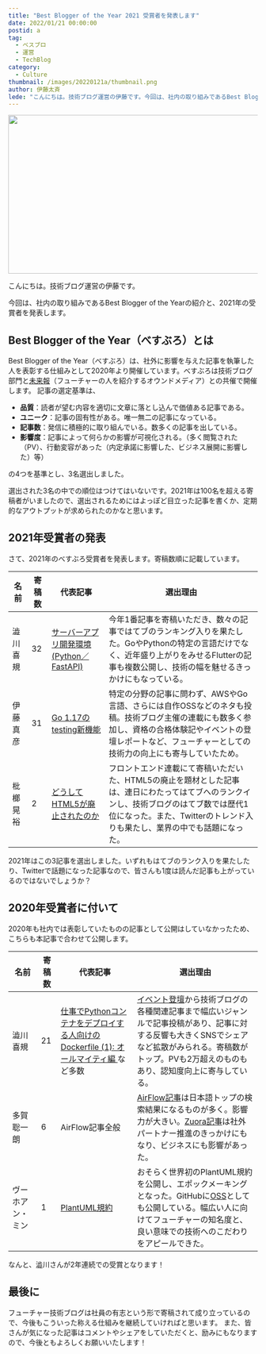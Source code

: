 ```yaml
---
title: "Best Blogger of the Year 2021 受賞者を発表します"
date: 2022/01/21 00:00:00
postid: a
tag:
  - ベスブロ
  - 運営
  - TechBlog
category:
  - Culture
thumbnail: /images/20220121a/thumbnail.png
author: 伊藤太斉
lede: "こんにちは。技術ブログ運営の伊藤です。今回は、社内の取り組みであるBest Blogger of the Yearの紹介と、2021年の受賞者を発表します。Best Blogger of the Year（べすぶろ）は、社外に影響を与えた記事を執筆した人を表彰する仕組みとして.."
---
```


<img src="/images/20220121a/badge-gf28962ed1_640.png" alt="" width="640" height="320">

こんにちは。技術ブログ運営の伊藤です。

今回は、社内の取り組みであるBest Blogger of the Yearの紹介と、2021年の受賞者を発表します。

## Best Blogger of the Year（べすぶろ）とは
Best Blogger of the Year（べすぶろ）は、社外に影響を与えた記事を執筆した人を表彰する仕組みとして2020年より開催しています。べすぶろは技術ブログ部門と[未来報](https://note.future.co.jp/)（フューチャーの人を紹介するオウンドメディア）との共催で開催します。
記事の選定基準は、

- **品質**：読者が望む内容を適切に文章に落とし込んで価値ある記事である。
- **ユニーク**：記事の固有性がある。唯一無二の記事になっている。
- **記事数**：発信に積極的に取り組んでいる。数多くの記事を出している。
- **影響度**：記事によって何らかの影響が可視化される。（多く閲覧された（PV）、行動変容があった（内定承諾に影響した、ビジネス展開に影響した）等）

の4つを基準とし、3名選出しました。

選出された3名の中での順位はつけてはいないです。2021年は100名を超える寄稿者がいましたので、選出されるためにはよっぽど目立った記事を書くか、定期的なアウトプットが求められたのかなと思います。

## 2021年受賞者の発表

さて、2021年のべすぶろ受賞者を発表します。寄稿数順に記載しています。


| 名前     | 寄稿数 | 代表記事                                         | 選出理由 |
| -------- | ----- | ------------------------------------------------ | -------------|
| 澁川喜規 |  32    | [サーバーアプリ開発環境(Python／FastAPI)](/articles/20210611a/) | 今年1番記事を寄稿いただき、数々の記事ではてブのランキング入りを果たした。GoやPythonの特定の言語だけでなく、近年盛り上がりをみせるFlutterの記事も複数公開し、技術の幅を魅せるきっかけにもなっている。 |
| 伊藤真彦 |  31    |  [Go 1.17のtesting新機能](/articles/20210812a/) | 特定の分野の記事に問わず、AWSやGo言語、さらには自作OSSなどのネタも投稿。技術ブログ主催の連載にも数多く参加し、資格の合格体験記やイベントの登壇レポートなど、フューチャーとしての技術力の向上にも寄与していたため。 |
| 枇榔晃裕 |  2     | [どうしてHTML5が廃止されたのか](/articles/20210621a/) | フロントエンド連載にて寄稿いただいた、HTML5の廃止を題材とした記事は、連日にわたってはてブへのランクインし、技術ブログのはてブ数では歴代1位になった。また、Twitterのトレンド入りも果たし、業界の中でも話題になった。 |

2021年はこの3記事を選出しました。いずれもはてブのランク入りを果たしたり、Twitterで話題になった記事なので、皆さんも1度は読んだ記事も上がっているのではないでしょうか？

## 2020年受賞者に付いて
2020年も社内では表彰していたものの記事として公開はしていなかったため、こちらも本記事で合わせて公開します。

| 名前             | 寄稿数 | 代表記事 | 選出理由 |
| ---------------- | ------ |---------|--------------------------|
| 澁川喜規         | 21   | [仕事でPythonコンテナをデプロイする人向けのDockerfile (1): オールマイティ編 ](/articles/20200513/) など多数 | [イベント登壇](/articles/20200910/)から技術ブログの各種関連記事まで幅広いジャンルで記事投稿があり、記事に対する反響も大きくSNSでシェアなど拡散がみられる。寄稿数がトップ。PVも2万超えのものもあり、認知度向上に寄与している。 |
| 多賀聡一朗       | 6    | AirFlow記事全般 | [AirFlow記事](/tags/Airflow/)は日本語トップの検索結果になるものが多く。影響力が大きい。[Zuora記事](/articles/20200708/)は社外パートナー推進のきっかけにもなり、ビジネスにも影響があった。 |
| ヴーホアン・ミン | 1      | [PlantUML規約](/articles/20200203/) | おそらく世界初のPlantUML規約を公開し、エポックメーキングとなった。GitHubに[OSS](https://github.com/future-architect/puml-themes)としても公開している。幅広い人に向けてフューチャーの知名度と、良い意味での技術へのこだわりをアピールできた。 |

なんと、澁川さんが2年連続での受賞となります！

## 最後に
フューチャー技術ブログは社員の有志という形で寄稿されて成り立っているので、今後もこういった称える仕組みを継続していければと思います。
また、皆さんが気になった記事はコメントやシェアをしていただくと、励みにもなりますので、今後ともよろしくお願いいたします！

